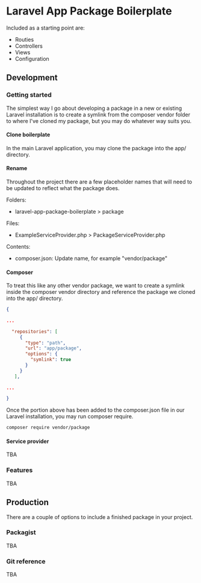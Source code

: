 # Laravel App Package Boilerplate

Included as a starting point are:
 
* Routies
* Controllers
* Views
* Configuration

## Development
### Getting started
The simplest way I go about developing a package in a new or existing Laravel installation is to create a symlink from the composer vendor folder to where I've cloned my package, but you may do whatever way suits you.

#### Clone boilerplate
In the main Laravel application, you may clone the package into the app/ directory.

#### Rename
Throughout the project there are a few placeholder names that will need to be updated to reflect what the package does.

Folders:
* laravel-app-package-boilerplate > package

Files:
* ExampleServiceProvider.php > PackageServiceProvider.php

Contents:
* composer.json: Update name, for example "vendor/package"

#### Composer
To treat this like any other vendor package, we want to create a symlink inside the composer vendor directory and reference the package we cloned into the app/ directory.

```json
{
    
...

  "repositories": [ 
     {
       "type": "path",
       "url": "app/package",
       "options": {
         "symlink": true
       }
     } 
   ],
   
...

}
```

Once the portion above has been added to the composer.json file in our Laravel installation, you may run composer require.

```bash
composer require vendor/package
```

#### Service provider
TBA

### Features
TBA

## Production
There are a couple of options to include a finished package in your project.

### Packagist
TBA

### Git reference
TBA
